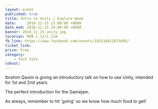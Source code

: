 ```yaml
---
layout: event
published: true
title: Intro to Unity | Explore Week
date:     2018-11-15 13:00:00 +0000
date_end: 2018-11-15 14:00:00 +0000 
banner: 2018_11_15_unity.jpg
location: MVB 1.11/1.11A
fb_link: https://www.facebook.com/events/192116811675695/
ticket_link:
price: Free
category:
    - Tech Talk
cohost: 
---
```


Ibrahim Qasim is giving an introductory talk on how to use Unity, intended for 1st and 2nd years.

The perfect introduction for the Gamejam.

As always, remember to hit 'going' so we know how much food to get!
